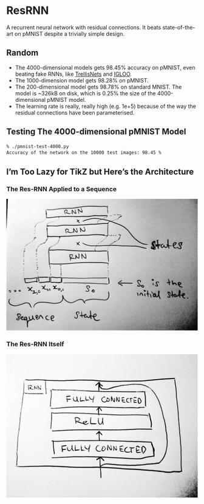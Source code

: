 # ResRNN

A recurrent neural network with residual connections. It beats state-of-the-art on pMNIST despite a trivially simple design.

## Random

* The 4000-dimensional models gets 98.45% accuracy on pMNIST, even beating fake RNNs, like [TrellisNets](https://arxiv.org/pdf/1810.06682.pdf) and [IGLOO](https://arxiv.org/pdf/1807.03402.pdf).
* The 1000-dimension model gets 98.28% on pMNIST.
* The 200-dimensional model gets 98.78% on standard MNIST. The model is ~326kB on disk, which is 0.25% the size of the 4000-dimensional pMNIST model.
* The learning rate is really, really high (e.g. 1e+5) because of the way the residual connections have been parameterised.

## Testing The 4000-dimensional pMNIST Model

```bash
% ./pmnist-test-4000.py
Accuracy of the network on the 10000 test images: 98.45 %
```

## I’m Too Lazy for TikZ but Here’s the Architecture

### The Res-RNN Applied to a Sequence

![Figure 1](https://github.com/DoxasticFox/res-rnn/raw/master/figures/figure-1.jpg)

### The Res-RNN Itself

![Figure 2](https://github.com/DoxasticFox/res-rnn/raw/master/figures/figure-2.jpg)
